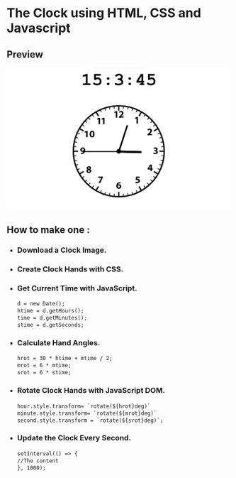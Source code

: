 # The Clock using HTML, CSS and Javascript

## Preview
![Clock](image/imageClockOriginal.png)

## How to make one :

- ### Download a Clock Image.
- ### Create Clock Hands with CSS.
- ### Get Current Time with JavaScript.
  ```
  d = new Date();
  htime = d.getHours();
  time = d.getMinutes();
  stime = d.getSeconds;
  ```
- ### Calculate Hand Angles.
  ```
  hrot = 30 * htime + mtime / 2;
  mrot = 6 * mtime;
  srot = 6 * stime;
  ```
- ### Rotate Clock Hands with JavaScript DOM.
  ```
  hour.style.transform= `rotate(${hrot}deg)`
  minute.style.transform= `rotate(${mrot}deg)`
  second.style.transform = `rotate(${srot}deg)`;
  ```
- ### Update the Clock Every Second.
  ```
  setInterval(() => {
  //The content
  }, 1000);
  ```
